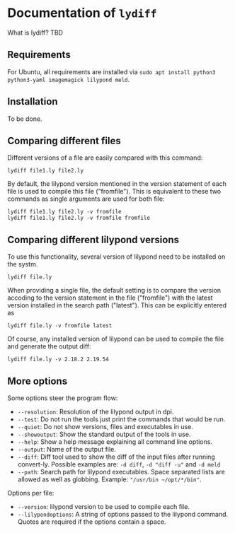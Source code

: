 # Documentation of `lydiff`

What is lydiff? TBD

## Requirements

For Ubuntu, all requirements are installed via
`sudo apt install python3 python3-yaml imagemagick lilypond meld`.

## Installation

To be done.



## Comparing different files

Different versions of a file are easily compared with this command:
```
lydiff file1.ly file2.ly
```
By default, the lilypond version mentioned in the version statement
of each file is used to compile this file ("fromfile"). This is
equivalent to these two commands as single arguments are used for
both file:
```
lydiff file1.ly file2.ly -v fromfile
lydiff file1.ly file2.ly -v fromfile fromfile
```

## Comparing different lilypond versions

To use this functionality, several version of lilypond need to be installed
on the systm.

```
lydiff file.ly
```

When providing a single file, the default setting is to compare the
version accoding to the version statement in the file ("fromfile")
with the latest version installed in the search path ("latest").
This can be explicitly entered as

```
lydiff file.ly -v fromfile latest
```

Of course, any installed version of lilypond can be used to compile
the file and generate the output diff:
```
lydiff file.ly -v 2.18.2 2.19.54
```

## More options

Some options steer the program flow:

* `--resolution`: Resolution of the lilypond output in dpi.
* `--test`: Do not run the tools just print the commands that would be run.
* `--quiet`: Do not show versions, files and executables in use.
* `--showoutput`: Show the standard output of the tools in use.
* `--help`: Show a help message explaining all command line options.
* `--output`: Name of the output file.
* `--diff`: Diff tool used to show the diff of the input files after
  running convert-ly. Possible examples are:
  `-d diff`, `-d "diff -u"` and `-d meld`
* `--path`: Search path for lilypond executables. Space separated lists
  are allowed as well as globbing.
  Example: `"/usr/bin ~/opt/*/bin"`.

Options per file:

* `--version`: lilypond version to be used to compile each file.
* `--lilypondoptions`: A string of options passed to the lilypond command.
  Quotes are required if the options contain a space.

